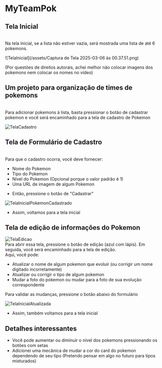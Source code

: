# MyTeamPok

## Tela Inicial
<br>
Na tela inicial, se a lista não estiver vazia, será mostrada uma lista de até 6 pokemons.

![TelaInicial](/assets/Captura de Tela 2025-03-06 às 00.37.51.png)

(Por questões de direitos autorais, achei melhor não colocar imagens dos pokemons nem colocar os nomes no vídeo)

## Um projeto para organização de times de pokemons
<br>
Para adicionar pokemons à lista, basta pressionar o botão de cadastrar pokemon e você será encaminhado para a tela de cadastro de Pokemon


![TelaCadastro](/assets/Captura%20de%20Tela%202025-03-06%20às%2000.38.03.png)
## Tela de Formulário de Cadastro
<br>
Para que o cadastro ocorra, você deve fornecer:
<br>

- Nome do Pokemon
- Tipo do Pokemon
- Nível do Pokemon (Opcional porque o valor padrão é 1)
- Uma URL de imagem de algum Pokemon

* Então, pressione o botão de "Cadastrar"

![TelaInicialPokemonCadastrado](/assets/Captura%20de%20Tela%202025-03-06%20às%2000.38.36.png)
* Assim, voltamos para a tela inicial
## Tela de edição de informações do Pokemon
![TelaEdicao](/assets/Captura%20de%20Tela%202025-03-06%20às%2000.39.33.png)
<br>
Para abrir essa tela, pressione o botão de edição (azul com lápis).
Em seguida, você será encaminhado para a tela de edição.
<br>
Aqui, você pode:

- Atualizar o nome de algum pokemon que evoluir (ou corrigir um nome digitado incorretamente)
- Atualizar ou corrigir o tipo de algum pokemon
- Mudar a foto do pokemon ou mudar para a foto de sua evolução correspondente

Para validar as mudanças, pressione o botão abaixo do formulário

![TelaInicialAtualizada](/assets/Captura%20de%20Tela%202025-03-06%20às%2000.39.42.png)
* Assim, também voltamos para a tela inicial
## Detalhes interessantes

- Você pode aumentar ou diminuir o nível dos pokemons pressionando os botões com setas
- Adicionei uma mecânica de mudar a cor do card do pokemon dependendo de seu tipo (Pretendo pensar em algo no futuro para tipos misturados)